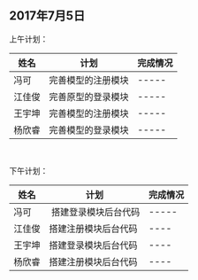 ## 2017年7月5日

上午计划：

姓名 | 计划 | 完成情况
----|------|----
冯可 |  完善模型的注册模块 | -----
江佳俊 | 完善原型的登录模块 | -----
王宇坤 | 完善模型的注册模块 | -----
杨欣睿 | 完善模型的登录模块 | -----

<br/>

下午计划：

姓名 | 计划 | 完成情况
----|------|----
冯可  |  搭建登录模块后台代码 | -----
江佳俊 |  搭建注册模块后台代码| ----
王宇坤 |  搭建登录模块后台代码| ----
杨欣睿 |  搭建注册模块后台代码| ----
